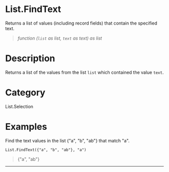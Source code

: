 ﻿# List.FindText
Returns a list of values (including record fields) that contain the specified text.
> _function (<code>list</code> as list, <code>text</code> as text) as list_
# Description 
Returns a list of the values from the list <code>list</code> which contained the value <code>text</code>.

# Category 
List.Selection
# Examples 
Find the text values in the list {"a", "b", "ab"} that match "a". 
```
List.FindText({"a", "b", "ab"}, "a")
```
> {"a", "ab"}
***
